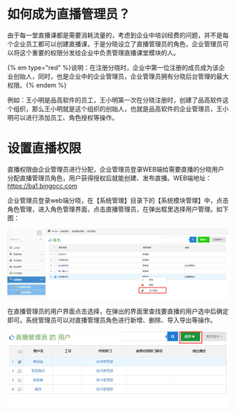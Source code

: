 # 如何成为直播管理员？
由于每一堂直播课都是需要消耗流量的，考虑到企业中培训经费的问题，并不是每个企业员工都可以创建直播课，于是分晓设立了直播管理员的角色，企业管理员可以将这个重要的权限分发给企业中负责管理直播课堂模块的人。

{% em type="red" %}说明：在注册分晓时，企业中第一位注册的成员成为该企业创始人，同时，也是企业中的企业管理员，企业管理员拥有分晓后台管理的最大权限。{% endem %}

例如：王小明是品高软件的员工，王小明第一次在分晓注册时，创建了品高软件这个组织，那么王小明就是这个组织的创始人，也就是品高软件的企业管理员，王小明可以进行添加员工、角色授权等操作。

# 设置直播权限
直播权限由企业管理员进行分配，企业管理员登录WEB端给需要直播的分晓用户分配直播管理员角色，用户获得授权后就能创建、发布直播。WEB端地址：<https://ba1.bingocc.com>

企业管理员登录web端分晓，在【系统管理】目录下的【系统模块管理】中，点击角色管理，进入角色管理界面，点击直播管理员，在弹出框里选择用户管理。如下图：

![](/assets/1.png)

在直播管理员的用户界面点击选择，在弹出的界面里查找要直播的用户选中后确定即可。系统管理员可以对直播管理员角色进行新增、删除、导入导出等操作。

![](/assets/2.png)